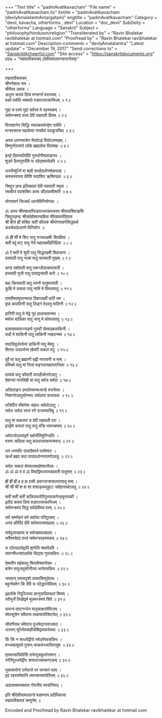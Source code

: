 +++
"Text title" = "padmAvatIkavacham"
"File name" = "padmAvatIkavacham.itx"
itxtitle = "padmAvatIkavacham (devIyAmalatantrAntargatam)"
engtitle = "padmAvatIkavacham"
Category = "devii, kavacha, otherforms , devI"
Location = "doc_devii"
SubDeity = "otherforms"
Language = "Sanskrit"
Subject = "philosophy/hinduism/religion"
"Transliterated by" = "Ravin Bhalekar ravibhalekar at hotmail.com"
"Proofread by" = "Ravin Bhalekar ravibhalekar at hotmail.com"
Description-comments = "devIyAmalatantra"
"Latest update" = "December 19, 2017"
"Send corrections to" = "Sanskrit@cheerful.com"
"Site access" = "https://sanskritdocuments.org"
title = "पद्मावतीकवचम् (देवीयामलतन्त्रान्तर्गतम्)"

+++
  
 पद्मावतीकवचम्   
श्रीगणेशाय नमः ।  
श्रीभैरव उवाच ।  
अधुना कवचं दिव्यं मन्त्रगर्भं वराभयम् ।  
वक्ष्ये पार्वति भक्ताते वज्रपञ्जरकाभिधम् ॥ १॥  
  
गुह्यं च परमं गुह्यं सर्वस्वं मे रहस्यकम् ।  
सर्वमन्त्रमयं तत्त्वं देवी पद्मावती प्रियम् ॥ २॥  
  
विनाज्ञानेन सिद्धिः स्यात्कवचेन्द्रेण पार्वति ।  
मन्त्रस्यास्य महादेव्या नाख्येयं यत्रकुत्रचित् ॥ ३॥  
  
अस्य धारणमात्रेण भैरवोऽहं शिवोऽस्म्यहम् ।  
विष्णुर्नारायणो लोके ब्रह्मलोक पितामहः ॥ ४॥  
  
इन्द्रो दिवस्पतिर्देवि गुरुर्वागीशताङ्गतः ।  
शुक्रो दैत्यगुरुर्देवि यः पठेद्श्रावयेदपि ॥ ५॥  
  
धारयेन्मूर्ध्नि वा बाहौ सभवेद्भोगमोक्षभाक् ।  
कवचस्यास्य देवेशि सदाशिव ऋषिरुढतः ॥ ६॥  
  
त्रिष्टुप छन्द इतिख्यातं देवी पद्मावती स्मृता ।  
रमाबीजं पराशक्तिः कामः कीलकमीश्वरि ॥ ७॥  
  
भोगापवर्ग सिध्यर्थं धारयेविनियोगकः ।  
  
ॐ अस्य श्रीपद्मावतीवज्रपञ्जरकवचस्य श्रीसदाशिवऋषिः  
त्रिष्टुपछन्दः श्रीसर्वज्ञेश्वरसहिता श्रीपद्मावतीदेवता  
श्रीं बीजं ह्रीं शक्तिः क्लीं कीलकं श्रीभोगापवर्गसिद्ध्यर्थं  
कवचेपाठेधारणे विनियोगः ॥  
  
ॐ ह्रीं श्रीं मे शिरः पातु राज्यलक्ष्मीः शिवप्रिया ।  
क्लीं ब्लूं फट् पातु नेत्रे महालक्ष्मीर्हरिप्रिया ॥ ८॥  
  
ॐ ऐं क्लीं मे श्रुती पातु सिद्धलक्ष्मी शिवासना ।  
दयावती पातु नासां पातु सत्यवती मुखम् ॥ ९॥  
  
कण्ठं यशोवती पातु स्कन्धौपात्वमरावती ।  
प्रभावती भुजौ पातु पायाद्वनवती करौ ॥ १०॥  
  
वक्षः क्रियावती पातु स्तनौ पातुमरावती ।  
कुक्षिं मे कमला पातु नाभिं मे विमलावतु ॥ ११॥  
  
पार्श्वौममावृतान्माला विशालाक्षीं कटिं मम ।  
पृष्ठं कपालिनी पातु लिङ्गं मेऽवतु मालिनी ॥ १२॥  
  
हारिणी पातु मे मेढ्रे गुदं हालाचतान्मम ।  
ममोरू बालिका पातु जानू मे कोमलावतु ॥ १३॥  
  
बलाममावताज्जङ्घे गुल्फौ सेव्याद्बलाकिनी ।  
पादौ मे शाकिनी पातु लाकिनी नखरान्मम ॥ १४॥  
  
पादादिमूर्धपर्यन्तं डाकिनी पातु मेवपुः ।  
शिरसः पादपर्यन्तं खेचरी सकलं वपुः ॥ १५॥  
  
पूर्वे मां पातु ब्रह्माणी वह्नौ नारायणी च माम् ।  
पश्चिमे पातु मां नित्यं मङ्गलाख्यापराजिता ॥ १६॥  
  
वायव्ये पातु कौमारी वाराहीचोत्तरेऽवतु ।  
ऐशान्यां नारसिंही मां पातु सर्वत्र सर्वदा ॥ १७॥  
  
असिताङ्गः प्रभातेव्यान्मध्यान्हे रुरुभैरवः ।  
निशान्तेऽवतुसोन्मत्तः सर्वदामां कपालकः ॥ १८॥  
  
रात्रिर्दिनं भीषणेशः संहारः सर्वतोऽवतु ।  
सर्वतः सर्वदा सत्यं रणे राजभयादिषु ॥ १९॥  
  
पातु मां सकलत्रं च देवी पद्मावती परा ।  
इन्द्रोमे कमलां पातु पातु वन्हि भयाच्चमाम् ॥ २०॥  
  
धर्मराजोऽवताद्वर्मं रक्षोभीतिषुनिन्दतिः ।  
वरुणः सलिला पातु कल्पान्तपवनान्मरुत् ॥ २१॥  
  
धनं धनपतिः पायादैश्वर्य परमेश्वरः ।  
ऊर्ध्वं ब्रह्मा सदा पायादधोनारायणोऽवतुः ॥ २२॥  
  
सर्वतः सकलं सेव्यात्सवज्ञेश्वरभैरवः ।  
ॐ ॐ ॐ वं वं ॐ विषाद्विषधरात्पद्मावती पातुमाम् ॥ २३॥  
  
ह्रीं ह्रीं ह्रीं ह ह हा ह्सौः हयगजन्त्रासात्परापातु माम् ।  
श्रीं श्रीं श्रीं श श शा शशाङ्कमुकुटः सर्वज्ञनाथोऽवतु ॥ २४॥  
  
क्लीं क्लीं क्लीं कलिपावतोरिपुभयान्नागेन्द्रभूनायकी ।  
इतीदं कवचं दिव्यं वज्रपञ्जरकाभिधम् ।  
सर्वमन्त्रमयं सिद्धं सर्वदेवीमयं परम् ॥ २५॥  
  
सर्व सम्मोहनं वर्म सर्वासा परिपूरकम् ।  
धनदं कीर्तिदं देवि सर्वसारस्वतप्रदम् ॥ २६॥  
  
सर्वपूजारहस्यं च सर्वयज्ञफलप्रदम् ।  
सर्वैश्वर्यप्रदं तत्त्वं सर्वमन्त्ररहस्यकम् ॥ २७॥  
  
यः पठेत्पाठयेद्वापि शृणोति श्रावयेदपि ।  
सवाग्मीधनवांल्लोके विद्यया गुरूसन्निभः ॥ २८॥  
  
ऐश्वर्येण महेशस्तु श्रियावैश्रवणोपमः ।  
बलेन वायुःसदृशोनीत्या भार्गवसन्निभः ॥ २९॥  
  
जयवान् रामसदृशो दययाविष्णुदेवसः ।  
बहुनोक्तेन किं देवि यः पठेद्धारयेदिदम् ॥ ३०॥  
  
इहलोके रिपूञ्जित्वा प्राप्नुयान्निश्चलां श्रियम् ।  
रवौभूर्जे लिखेद्वर्म मूलमन्त्रमयं शिवे ॥ ३१॥  
  
सयन्त्रं वाष्टगन्धेन मातृकाक्षरवेष्टितम् ।  
श्वेतसूत्रेण संवेष्ट्य लाक्षयापरिवेष्टयेत् ॥ ३२॥  
  
सौवर्णेनाथ संवेष्ट्य पूजयेद्यन्त्रराजवत् ।  
धारयन् मूर्ध्निवाबाहौयोषिद्वामकरेतथा ॥ ३३॥  
  
किं किं न साधयेद्वीरो भवेद्भैरवसन्निभः ।  
वन्ध्याप्रसूयते पुत्रान् काकवन्ध्याचिरायुषः ॥ ३४॥  
  
मृतवत्सापिदेवेशि लभेत्पुत्रकुलोत्तमान् ।  
रणेरिपूञ्जयेद्वीरः शय्यराज्यमकण्टकम् ॥ ३५॥  
  
भुक्त्वाभोगां लभेदन्ते परं भागवतं पदम् ।  
इदं रहस्यमेशानि तवभक्त्यामयेरितम् ॥ ३६॥  
  
अदातव्यमभक्ताय गोपनीयं स्वयोनिवत् ।  
  
इति श्रीदेवीयामलतन्त्रे षडाम्नाय प्रदीपिकायां  
पद्मावतीकवचं सम्पूर्णम् ॥  
  
  
Encoded and Proofread by Ravin Bhalekar ravibhalekar at hotmail.com  
  

